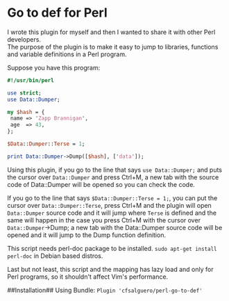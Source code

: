 # Go to def for Perl #
I wrote this plugin for myself and then I wanted to share it with other Perl developers.  
The purpose of the plugin is to make it easy to jump to libraries, functions and variable definitions in a Perl program.

Suppose you have this program:  

```perl
#!/usr/bin/perl

use strict;
use Data::Dumper;

my $hash = {
 name => 'Zapp Brannigan',
 age  => 43,
};

$Data::Dumper::Terse = 1;

print Data::Dumper->Dump([$hash], ['data']);
```

Using this plugin, if you go to the line that says `use Data::Dumper;` and puts the cursor over `Data::Dumper` and press Ctrl+M, a new tab with the source code of Data::Dumper will be opened so you can check the code.  
  
If you go to the line that says `$Data::Dumper::Terse = 1;`, you can put the cursor over `Data::Dumper::Terse`, press Ctrl+M and the plugin will open `Data::Dumper` source code and it will jump where `Terse` is defined and the same will happen in the case you press Ctrl+M with the cursor over `Data::Dumper`->Dump; a new tab with the Data::Dumper source code will be opened and it will jump to the Dump function definition.  
  
This script needs perl-doc package to be installed.  `sudo apt-get install perl-doc` in Debian based distros.  

Last but not least, this script and the mapping has lazy load and only for Perl programs, so it shouldn't affect Vim's performance.

##Installation## 
Using Bundle: `Plugin 'cfsalguero/perl-go-to-def'`
